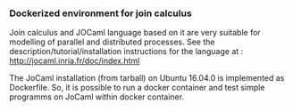 
### Dockerized environment for join calculus 

Join calculus and JOCaml language based on it are very suitable for modelling of parallel and distributed processes. See the description/tutorial/installation instructions for the language at : http://jocaml.inria.fr/doc/index.html

 The JoCaml installation (from tarball) on Ubuntu 16.04.0 is implemented as Dockerfile. So, it is possible to run a docker container and test simple programms on JoCaml within docker container. 



